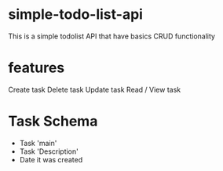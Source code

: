 # simple-todo-list-api
This is a simple todolist API that have basics CRUD functionality

# features
Create task
Delete task
Update task
Read / View task 

# Task Schema
- Task 'main'
- Task 'Description'
- Date it was created 